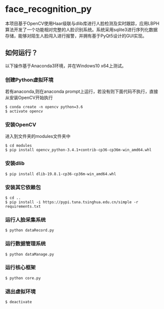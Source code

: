 # face_recognition_py
本项目基于OpenCV使用Haar级联与dlib库进行人脸检测及实时跟踪，应用LBPH算法开发了一个功能相对完整的人脸识别系统。系统采用sqlite3进行序列化数据存储，能够对陌生人脸闯入进行报警，并拥有基于PyQt5设计的GUI实现。
## 如何运行？
以下操作基于Anaconda3环境，并在Windows10 x64上测试。

### 创建Python虚拟环境
若有anaconda,则在anaconda prompt上运行，若没有则下面代码不执行，直接从安装OpenCV开始执行
```
$ conda create -n opencv python=3.6
$ activate opencv
```
### 安装OpenCV
进入到文件夹的modules文件夹中
```
$ cd modules
$ pip install opencv_python-3.4.1+contrib-cp36-cp36m-win_amd64.whl
```
### 安装dlib
```
$ pip install dlib-19.8.1-cp36-cp36m-win_amd64.whl
```
### 安装其它依赖包
```
$ cd ..
$ pip install -i https://pypi.tuna.tsinghua.edu.cn/simple -r requirements.txt
```


### 运行人脸采集系统
```
$ python dataRecord.py
```
### 运行数据管理系统
```
$ python dataManage.py
```
### 运行核心框架
```
$ python core.py
```
### 退出虚拟环境
```
$ deactivate
```